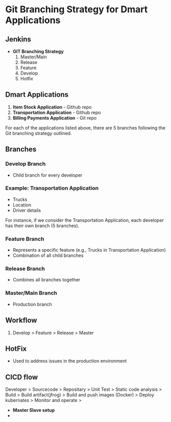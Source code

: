 # Git Branching Strategy for Dmart Applications

## Jenkins

- **GIT Branching Strategy**
  1. Master/Main
  2. Release
  3. Feature
  4. Develop
  5. Hotfix

## Dmart Applications

1. **Item Stock Application** - Github repo
2. **Transportation Application** - Github repo
3. **Billing Payments Application** - Git repo

For each of the applications listed above, there are 5 branches following the Git branching strategy outlined.

## Branches

### Develop Branch
- Child branch for every developer

### Example: Transportation Application
- Trucks
- Location
- Driver details

For instance, if we consider the Transportation Application, each developer has their own branch (5 branches).

### Feature Branch
- Represents a specific feature (e.g., Trucks in Transportation Application)
- Combination of all child branches

### Release Branch
- Combines all branches together

### Master/Main Branch
- Production branch

## Workflow
1. Develop > Feature > Release > Master

## HotFix
- Used to address issues in the production environment
## CICD flow
Developer > Sourcecode > Repositary > Unit Test > Static code analysis > Build > Build artifact(jfrog) > Build and push images (Docker) > Deploy kubernates > Monitor and operate > 
 - **Master Slave setup**
 - 




















